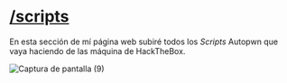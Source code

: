 #  [/scripts](https://wackyhacker.github.io/scripts)

En esta sección de mí página web subiré todos los *Scripts* Autopwn que vaya haciendo de las máquina de HackTheBox.

![Captura de pantalla (9)](https://user-images.githubusercontent.com/69093629/145899552-9cf44850-ac00-4e6a-b7b4-592c1bb6eff1.png)
